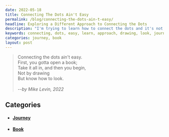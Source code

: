```yaml
---
date: 2022-05-18
title: Connecting The Dots Ain't Easy
permalink: /blog/connecting-the-dots-ain-t-easy/
headline: Exploring a Different Approach to Connecting the Dots
description: "I'm trying to learn how to connect the dots and it's not easy. I'm taking a different approach: instead of drawing first, I'm learning how to look. Join me on my journey to figure out how to connect the dots and start seeing the bigger picture."
keywords: connecting, dots, easy, learn, approach, drawing, look, journey, figure, open, book, take, in, start
categories: journey, book
layout: post
---
```


> Connecting the dots ain't easy.<br />
> First, you gotta open a book;<br />
> Take it all in, and then you begin,<br />
> Not by drawing<br />
> But know how to look.<br />
> <br />
> <cite>--by Mike Levin, 2022</cite><br />


## Categories

<ul>
<li><h4><a href='/journey/'>Journey</a></h4></li>
<li><h4><a href='/book/'>Book</a></h4></li></ul>